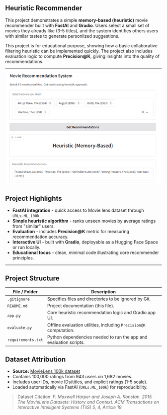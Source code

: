 ## Heuristic Recommender
This project demonstrates a simple **memory-based (heuristic)** movie recommender built with **FastAI** and **Gradio**. Users select a small set of movies they already like (3-5 titles), and the system identifies others users with similar tastes to generate personlized suggestions.

This project is for educational purpose, showing how a basic collaborative filtering heuristic can be implemented quickly. The project also includes evaluation logic to compute **Precision@K**, giving insights into the quality of recommendations.

---
<p align="center">
  <img src="assets/image.png" alt="Demo image" width="500"/>
</p>


## Project Highlights
- **FastAI integration** - quick access to Movie lens dataset through `URLs.ML_100k`.
- **Simple heuristic algorithm** - ranks unseen movies by average ratings from "similar" users.
- **Evaluation** - includes **Precision@K** metric for measuring recommendation accuracy.
- **Interactive UI** - built with **Gradio**, deployable as a Hugging Face Space or run locally.
- **Educational focus** - clean, minimal code illustrating core recommender principles.

---

## Project Structure

| File / Folder    | Description                                                                 |
|------------------|------------------------------------------------------------------------------|
| `.gitignore`     | Specifies files and directories to be ignored by Git.                       |
| `README.md`      | Project documentation (this file).                                          |
| `app.py`         | Core heuristic recommendation logic and Gradio app UI.                      |
| `evaluate.py`    | Offline evaluation utilities, including `Precision@K` computation.          |
| `requirements.txt` | Python dependencies needed to run the app and evaluation scripts.        |

## Dataset Attribution
- **Source:** [MovieLens 100k dataset](https://grouplens.org/datasets/movielens/100k/)
- Contains 100,000 ratings from 943 users on 1,682 movies.
- Includes user IDs, movie IDs/titles, and explicit ratings (1-5 scale).
- Loaded automatically via FastAI (`URLs.ML_100k`) for reproducibility.

> Dataset Citation:
> *F. Maxwell Harper and Joseph A. Konstan. 2015. The MovieLens Datasets: History and Context. ACM Transactions on Interactive Intelligent Systems (TiiS) 5, 4, Article 19*






